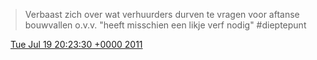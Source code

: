 > Verbaast zich over wat verhuurders durven te vragen voor aftanse bouwvallen o\.v\.v\. "heeft misschien een likje verf nodig" \#dieptepunt

<img src="../../media/tweet.ico" width="12" /> [Tue Jul 19 20:23:30 +0000 2011](https://twitter.com/DromerDenker/status/93415689423044608)